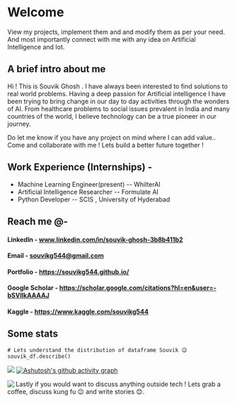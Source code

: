 # Welcome
View my projects, implement them and and modify them as per your need. And most importantly connect
with me with any idea on Artificial Intelligence and Iot. 
## A brief intro about me

Hi ! This is Souvik Ghosh . I have always been interested to find solutions to real world problems. Having a deep passion for Artificial intelligence I have been trying
to bring change in our day to day activities through the wonders of AI. From healthcare problems to social issues prevalent in India and many countries of the world, I believe technology can be a true pioneer in our journey.

Do let me know if you have any project on mind where I can add value..
Come and collaborate with me ! Lets build a better future together !

## Work Experience (Internships) -
- Machine Learning Engineer(present) -- WhilterAI           
- Artificial Intelligence Researcher -- Formulate AI
- Python Developer                   -- SCIS , University of Hyderabad  

## Reach me @-
#### LinkedIn                        - www.linkedin.com/in/souvik-ghosh-3b8b411b2

#### Email                           - souvikg544@gmail.com

#### Portfolio                       - https://souvikg544.github.io/

#### Google Scholar                  - https://scholar.google.com/citations?hl=en&user=-bSVllkAAAAJ

#### Kaggle                          - https://www.kaggle.com/souvikg544


## Some stats
```
# Lets understand the distribution of dataframe Souvik 😉
souvik_df.describe()
```

![](https://komarev.com/ghpvc/?username=souvikg544&label=PROFILE+VIEWS)
[![Ashutosh's github activity graph](https://github-readme-activity-graph.cyclic.app/graph?username=souvikg544&theme=dracula)](https://github.com/ashutosh00710/github-readme-activity-graph)

<a href="https://git.io/streak-stats">
  <img align="left" src="http://github-readme-streak-stats.herokuapp.com?user=souvikg544&theme=dark&background=000000" />
</a>


Lastly if you would want to discuss anything outside tech ! 
Lets grab a coffee, discuss kung fu 😉 and write stories 😊.

